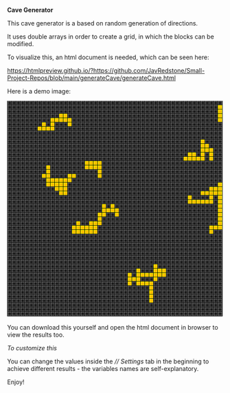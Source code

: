 **Cave Generator**

This cave generator is a based on random generation of directions.

It uses double arrays in order to create a grid, in which the blocks can be modified.

To visualize this, an html document is needed, which can be seen here: 

https://htmlpreview.github.io/?https://github.com/JavRedstone/Small-Project-Repos/blob/main/generateCave/generateCave.html

Here is a demo image:

![Example cave output in html document](https://github.com/JavRedstone/Small-Project-Repos/blob/main/generateCave/cave.png)

You can download this yourself and open the html document in browser to view the results too.

*To customize this*

You can change the values inside the *// Settings* tab in the beginning to achieve different results - the variables names are self-explanatory.

Enjoy!
